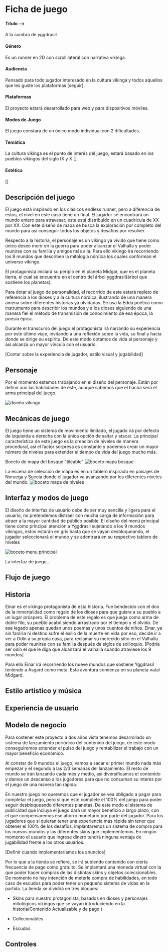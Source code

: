 # Ficha de juego


#### Título -->   
A la sombra de yggdrasil
#### Género 
Es un runner en 2D con scroll lateral con narrativa vikinga.
#### Audiencia
Pensado para todo jugador interesado en la cultura vikinga y todos aquellos que les guste los plataformas [seguir].
#### Plataformas
El proyecto estará desarrollado para web y para dispositivos móviles.
#### Modos de Juego
El juego constará de un único modo individual con 2 dificultades.
#### Temática
La cultura vikinga es el punto de interés del juego, estará basado en los pueblos vikingos del siglo IX y X [].
#### Estética  
[]

## Descripción del juego

El juego está inspirado en los clásicos endless runner, pero a diferencia de estos, el nivel en este caso tiene un final. El jugador se encontrará un mundo entero para atravesar, este está distribuido en un cuadrícula de XX por XX. Con este diseño de mapa se busca la exploración por completo del mundo para así conseguir todos los objetos y desafíos por resolver.


Respecto a la historia, el personaje es un vikingo ya vivido que tiene como único deseo morir en la guerra para poder alcanzar el Valhalla y poder reunirse con su familia y amigos más allá. Para ello vikingo irá recorriendo los 9 mundos que describen la mitología nórdica los cuales conforman el universo vikingo.

El protagonista iniciará su periplo en el planeta Midgar, que es el planeta tierra, el cual se encuentra en el centro del árbol yggdrasil(árbol que sostiene los planetas).


Para dotar al juego de personalidad, el recorrido de este estará repleto de referencia a los dioses y a la cultura nórdica, ilustrando de una manera amena sobre diferentes historias ya olvidadas. Se usa la Edda poética como instrumento para describir los mundos y a los dioses siguiendo de una manera fiel el método de transmisión de conocimiento de esa época, la poesía épica.


Durante el transcurso del juego el protagonista irá narrando su experiencia por este último viaje, invitando a una reflexión sobre la vida, su final y hacia donde se dirige su espíritu. De este modo dotamos de vida al personaje y así alcanza un mayor vínculo con el usuario.


[Contar sobre la experiencia de jugador, estilo visual y jugabilidad]

## Personaje

Por el momento estamos trabajando en el diseño del personaje. Están por definir aún las habilidades de este, aunque sabemos que el hacha será el arma principal del juego.

![diseño vikingo](https://user-images.githubusercontent.com/55508821/95829995-4bbd6d80-0d37-11eb-871d-834920725f60.jpeg)



## Mecánicas de juego
El juego tiene un sistema de movimiento limitado, el jugado irá por defecto de izquierda a derecha con la única opción de saltar y atacar.
La principal característica de este juego es la creación de niveles de manera procedural, así el factor sorpresa es constante y podemos crear un mayor número de niveles para extender el tiempo de vida del juego mucho más.

Boceto de mapa del bosque "tileable"
![boceto mapa bosque](https://user-images.githubusercontent.com/55508821/96410498-4b195100-11e7-11eb-9289-1263f45bc08c.jpeg)

La escena de selección de mapa es en un tablero inspirado en paisajes de Noruega y Suecia donde el jugador va avanzando por los diferentes niveles del mundo.
![boceto mapa de niveles](https://user-images.githubusercontent.com/55508821/96410879-e4486780-11e7-11eb-986e-956eb7e3723b.jpeg)


## Interfaz y modos de juego
El diseño de interfaz de usuario debe de ser muy sencilla y ligera para el usuario, no pretendemos distraer con mucha carga de información para atraer a la mayor cantidad de público posible. El diseño del menú principal tiene como principal atención a Yggdrasil sujetando a los 9 mundos vikingos, estos estarán en gris hasta que se vayan desbloqueando, el jugador seleccionará el mundo y se adentrará en su respectivo tablero de niveles 

![boceto menu principal](https://user-images.githubusercontent.com/55508821/96411648-160dfe00-11e9-11eb-88f5-9fe2edd62911.jpeg)

La interfaz de juego...

## Flujo de juego


## Historia

Einar es el vikingo protagonista de esta historia. Fue bendecido con el don de la inmortalidad como regalo de los dioses para que guiara a su pueblo a un lugar próspero. El problema de este regalo es que juega como arma de doble filo, su pueblo acabó siendo arrastrado por el tiempo y el olvido. De ese legado apenas quedan unos poemas y unos cuentos de niños. Einar, ya sin familia ni destino sufre el exilio de la muerte en vida por eso, decide ir a ver a Odín a su propia casa, para reclamar su merecido sitio en el Valhalla para poder reunirse con su familia después de siglos de soliloquio. 
[Podría ser odín el que le diga que alcanzará el valhalla cuando atraviese los 9 mundos]

Para ello Einar irá recorriendo los nueve mundos que sostiene Yggdrasil teniendo a Asgard como meta. Esta aventura comienza en su planeta natal Midgard.


## Estilo artístico y música

## Experiencia de usuario

## Modelo de negocio
Para sostener este proyecto a dos años vista tenemos desarrollado un sistema de lanzamiento periódico del contenido del juego, de este modo conseguiremos extender el pulso del juego y rentabilizar el trabajo con un mayor beneficio económico.

Al constar de 9 mundos el juego, vamos a sacar el primer mundo nada más empezar y el segundo a las 2/3 semanas del lanzamiento. El resto de mundo se irán lanzando cada mes y medio, así diversificamos el contenido y damos un descanso a los jugadores para que no consuman su interés por el juego de una manera tan rápida.

En nuestro juego no queremos que el jugador se vea obligado a pagar para completar el juego, pero si que este complete el 100% del juego para poder seguir desbloqueando diferentes planetas. De este modo el sistema de publicidad que incluya el juego dará un mayor beneficio a largo plazo, con el que compensaremos ese ahorro monetario por parte del jugador. 
Para los jugadores que si quieran tener una experiencia más rápida sin tener que obtener el 100% de los desafíos, implantaremos un sistema de compra para los nuevos mundos y las diferentes skins que implementemos. En ningún momento el usuario que ingrese dinero tendrá ninguna ventaja de jugabilidad frente a los otros usuarios.

[Definir cuando implementaríamos los anuncios]

Por lo que a la tienda se refiere, se irá subiendo contenido con cierta frecuencia de pago como gratuito. Se implantará una moneda virtual con la que poder hacer compras de las distintas skins y objetos coleccionables. De momento no hay intención de meterle compra de habilidades, en todo caso de escudos para poder tener un pequeño sistema de vidas en la partida.
La tienda se dividirá en tres bloques:
- Skins para nuestro protagonista, basados en dioses y personajes mitológicos vikingos que se vayan introduciendo en la historia(Contenido Actualizable y de pago )

- Collecionables 

- Escudos

## Controles
